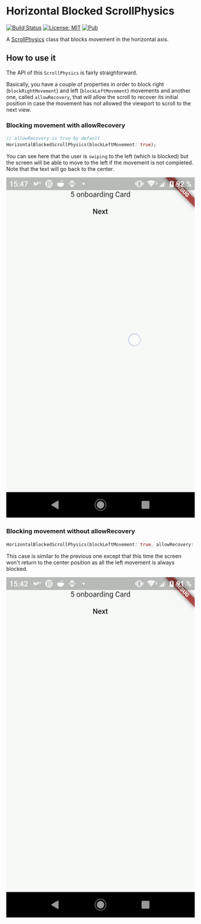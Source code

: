 # Horizontal Blocked ScrollPhysics

[![Build Status](https://travis-ci.com/alpha-health/horizontal_blocked_scroll_physics.svg?branch=master)](https://travis-ci.com/alpha-health/horizontal_blocked_scroll_physics) [![License: MIT](https://img.shields.io/badge/License-MIT-yellow.svg)](https://opensource.org/licenses/MIT) [![Pub](https://img.shields.io/pub/v/horizontal_blocked_scroll_physics.svg)](https://pub.dartlang.org/packages/horizontal_blocked_scroll_physics)

A [ScrollPhysics](https://api.flutter.dev/flutter/widgets/ScrollPhysics-class.html) class that blocks movement in the horizontal axis.

## How to use it

The API of this `ScrollPhysics` is fairly straighforward.

Basically, you have a couple of properties in order to block right (`blockRightMovement`) and left (`blockLeftMovement`) movements and another one, called `allowRecovery`, that will allow the scroll to recover its initial position in case the movement has not allowed the viewport to scroll to the next view.

### Blocking movement with allowRecovery

```dart
// allowRecovery is true by default
HorizontalBlockedScrollPhysics(blockLeftMovement: true);
```

You can see here that the user is `swiping` to the left (which is blocked) but the screen will be able to move to the left if the movement is not completed. Note that the text will go back to the center.

![swiping_left_recovery](assets/block_left_recovery.gif)

### Blocking movement without allowRecovery

```dart
HorizontalBlockedScrollPhysics(blockLeftMovement: true, allowRecovery: false);
```

This case is similar to the previous one except that this time the screen won't return to the center position as all the left movement is always blocked.

![swiping_left_no_recovery](assets/block_left_no_recovery.gif)
